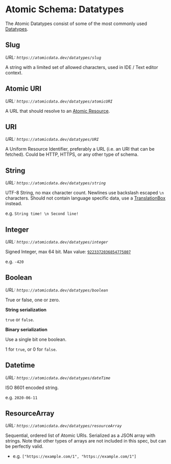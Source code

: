 # Atomic Schema: Datatypes

The Atomic Datatypes consist of some of the most commonly used [Datatypes](classes.md#Datatype).

## Slug

_URL: `https://atomicdata.dev/datatypes/slug`_

A string with a limited set of allowed characters, used in IDE / Text editor context.

## Atomic URI

_URL: `https://atomicdata.dev/datatypes/atomicURI`_

A URL that should resolve to an [Atomic Resource](../core/concepts.md#Resource).

## URI

_URL: `https://atomicdata.dev/datatypes/URI`_

A Uniform Resource Identifier, preferably a URL (i.e. an URI that can be fetched).
Could be HTTP, HTTPS, or any other type of schema.

## String

_URL: `https://atomicdata.dev/datatypes/string`_

UTF-8 String, no max character count.
Newlines use backslash escaped `\n` characters.
Should not contain language specific data, use a [TranslationBox](translations.md) instead.

e.g. `String time! \n Second line!`

## Integer

_URL: `https://atomicdata.dev/datatypes/integer`_

Signed Integer, max 64 bit.
Max value: [`9223372036854775807`](https://en.wikipedia.org/wiki/9,223,372,036,854,775,807)

e.g. `-420`

## Boolean

_URL: `https://atomicdata.dev/datatypes/boolean`_

True or false, one or zero.

**String serialization**

`true` or `false`.

**Binary serialization**

Use a single bit one boolean.

1 for `true`, or 0 for `false`.

##  Datetime

_URL: `https://atomicdata.dev/datatypes/dateTime`_

ISO 8601 encoded string.

e.g. `2020-06-11`

## ResourceArray

_URL: `https://atomicdata.dev/datatypes/resourceArray`_

Sequential, ordered list of Atomic URIs.
Serialized as a JSON array with strings.
Note that other types of arrays are not included in this spec, but can be perfectly valid.

- e.g. `["https://example.com/1", "https://example.com/1"]`
